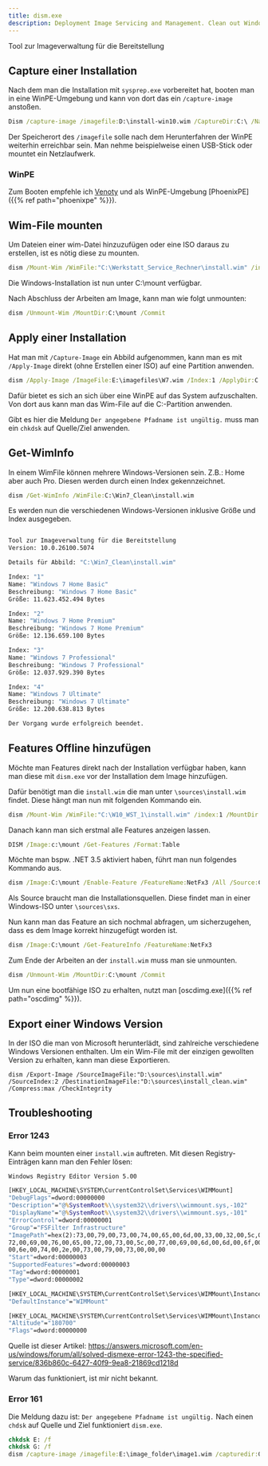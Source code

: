 ```yaml
---
title: dism.exe
description: Deployment Image Servicing and Management. Clean out Windows from Dirt with this.
---
```

Tool zur Imageverwaltung für die Bereitstellung

## Capture einer Installation
Nach dem man die Installation mit `sysprep.exe` vorbereitet hat, booten man in eine WinPE-Umgebung
und kann von dort das ein `/capture-image` anstoßen.
```cmd
Dism /capture-image /imagefile:D:\install-win10.wim /CaptureDir:C:\ /Name:"Custom Windows 10 Image"
```
Der Speicherort des `/imagefile` solle nach dem Herunterfahren der WinPE weiterhin erreichbar sein. Man nehme beispielweise einen USB-Stick oder mountet ein Netzlaufwerk.

### WinPE
Zum Booten empfehle ich [Venoty](https://www.ventoy.net/en/index.html) und als WinPE-Umgebung [PhoenixPE]({{% ref path="phoenixpe" %}}).

## Wim-File mounten
Um Dateien einer wim-Datei hinzuzufügen oder eine ISO daraus zu erstellen, ist es nötig diese zu mounten.
```cmd
dism /Mount-Wim /WimFile:"C:\Werkstatt_Service_Rechner\install.wim" /index:1 /MountDir:C:\mount
```
Die Windows-Installation ist nun unter C:\mount verfügbar.

Nach Abschluss der Arbeiten am Image, kann man wie folgt unmounten:
```cmd
dism /Unmount-Wim /MountDir:C:\mount /Commit
```

## Apply einer Installation
Hat man mit `/Capture-Image` ein Abbild aufgenommen,
kann man es mit `/Apply-Image` direkt (ohne Erstellen einer ISO) auf eine Partition anwenden.
```cmd
dism /Apply-Image /ImageFile:E:\imagefiles\W7.wim /Index:1 /ApplyDir:C:\
```
Dafür bietet es sich an sich über eine WinPE auf das System aufzuschalten.
Von dort aus kann man das Wim-File auf die C:\-Partition anwenden.

Gibt es hier die Meldung `Der angegebene Pfadname ist ungültig.` muss man ein `chkdsk` auf Quelle/Ziel anwenden.

## Get-WimInfo
In einem WimFile können mehrere Windows-Versionen sein. Z.B.: Home aber auch Pro.
Diesen werden durch einen Index gekennzeichnet.
```cmd
dism /Get-WimInfo /WimFile:C:\Win7_Clean\install.wim
```
Es werden nun die verschiedenen Windows-Versionen inklusive Größe und Index ausgegeben.
```cmd

Tool zur Imageverwaltung für die Bereitstellung
Version: 10.0.26100.5074

Details für Abbild: "C:\Win7_Clean\install.wim"

Index: "1"
Name: "Windows 7 Home Basic"
Beschreibung: "Windows 7 Home Basic"
Größe: 11.623.452.494 Bytes

Index: "2"
Name: "Windows 7 Home Premium"
Beschreibung: "Windows 7 Home Premium"
Größe: 12.136.659.100 Bytes

Index: "3"
Name: "Windows 7 Professional"
Beschreibung: "Windows 7 Professional"
Größe: 12.037.929.390 Bytes

Index: "4"
Name: "Windows 7 Ultimate"
Beschreibung: "Windows 7 Ultimate"
Größe: 12.200.638.813 Bytes

Der Vorgang wurde erfolgreich beendet.
```


## Features Offline hinzufügen
Möchte man Features direkt nach der Installation verfügbar haben, kann man diese mit `dism.exe` vor der Installation dem Image hinzufügen.

Dafür benötigt man die `install.wim` die man unter `\sources\install.wim` findet. Diese hängt man nun mit folgenden Kommando ein.
```cmd
dism /Mount-Wim /WimFile:"C:\W10_WST_1\install.wim" /index:1 /MountDir:C:\mount
```
Danach kann man sich erstmal alle Features anzeigen lassen.
```cmd
DISM /Image:c:\mount /Get-Features /Format:Table
```
Möchte man bspw. .NET 3.5 aktiviert haben, führt man nun folgendes Kommando aus.
```cmd
dism /Image:C:\mount /Enable-Feature /FeatureName:NetFx3 /All /Source:C:\Win10_22H2_German_x64v1\sources\sxs /LimitAccess
```
Als Source braucht man die Installationsquellen. Diese findet man in einer Windows-ISO unter `\sources\sxs`.

Nun kann man das Feature an sich nochmal abfragen, um sicherzugehen, dass es dem Image korrekt hinzugefügt worden ist.
```cmd
dism /Image:C:\mount /Get-FeatureInfo /FeatureName:NetFx3
```
Zum Ende der Arbeiten an der `install.wim` muss man sie unmounten.
```cmd
dism /Unmount-Wim /MountDir:C:\mount /Commit
```
Um nun eine bootfähige ISO zu erhalten, nutzt man [oscdimg.exe]({{% ref path="oscdimg" %}}).

## Export einer Windows Version
In der ISO die man von Microsoft herunterlädt, sind zahlreiche verschiedene Windows Versionen enthalten. Um ein Wim-File mit der einzigen gewollten Version zu erhalten, kann man diese Exportieren.
```
dism /Export-Image /SourceImageFile:"D:\sources\install.wim" /SourceIndex:2 /DestinationImageFile:"D:\sources\install_clean.wim" /Compress:max /CheckIntegrity
```


## Troubleshooting
### Error 1243
Kann beim mounten einer `install.wim` auftreten. Mit diesen Registry-Einträgen kann man den Fehler lösen:
```cmd
Windows Registry Editor Version 5.00

[HKEY_LOCAL_MACHINE\SYSTEM\CurrentControlSet\Services\WIMMount]
"DebugFlags"=dword:00000000
"Description"="@%SystemRoot%\\system32\\drivers\\wimmount.sys,-102"
"DisplayName"="@%SystemRoot%\\system32\\drivers\\wimmount.sys,-101"
"ErrorControl"=dword:00000001
"Group"="FSFilter Infrastructure"
"ImagePath"=hex(2):73,00,79,00,73,00,74,00,65,00,6d,00,33,00,32,00,5c,00,64,00,\
72,00,69,00,76,00,65,00,72,00,73,00,5c,00,77,00,69,00,6d,00,6d,00,6f,00,75,\
00,6e,00,74,00,2e,00,73,00,79,00,73,00,00,00
"Start"=dword:00000003
"SupportedFeatures"=dword:00000003
"Tag"=dword:00000001
"Type"=dword:00000002

[HKEY_LOCAL_MACHINE\SYSTEM\CurrentControlSet\Services\WIMMount\Instances]
"DefaultInstance"="WIMMount"

[HKEY_LOCAL_MACHINE\SYSTEM\CurrentControlSet\Services\WIMMount\Instances\WIMMount]
"Altitude"="180700"
"Flags"=dword:00000000
```
Quelle ist dieser Artikel: https://answers.microsoft.com/en-us/windows/forum/all/solved-dismexe-error-1243-the-specified-service/836b860c-6427-40f9-9ea8-21869cd1218d

Warum das funktioniert, ist mir nicht bekannt.

### Error 161

Die Meldung dazu ist: `Der angegebene Pfadname ist ungültig.`
Nach einen `chdsk` auf Quelle und Ziel funktioniert `dism.exe`.
```cmd
chkdsk E: /f
chkdsk G: /f
dism /capture-image /imagefile:E:\image_folder\image1.wim /capturedir:G:\ /Name:"w7-important-image"
```
